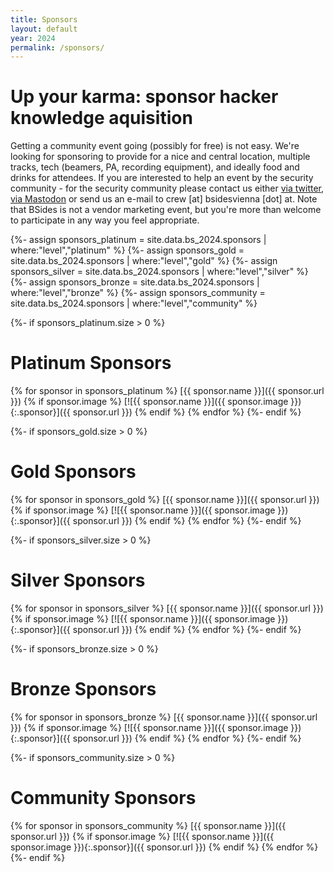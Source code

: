 ```yaml
---
title: Sponsors
layout: default
year: 2024
permalink: /sponsors/
---
```

# Up your karma: sponsor hacker knowledge aquisition

Getting a community event going (possibly for free) is not easy. We're looking for sponsoring to provide
for a nice and central location, multiple tracks, tech (beamers, PA, recording equipment), and ideally
food and drinks for attendees. If you are interested to help an event by the security community - for the
security community please contact us either [via twitter](https://twitter.com/BSidesVienna), [via Mastodon](https://infosec.exchange/@bsidesvienna) or send us an e-mail to crew [at] bsidesvienna [dot] at. Note that BSides is not a vendor marketing event, but you're more
than welcome to participate in any way you feel appropriate.

{%- assign sponsors_platinum = site.data.bs_2024.sponsors | where:"level","platinum" %}
{%- assign sponsors_gold = site.data.bs_2024.sponsors | where:"level","gold" %}
{%- assign sponsors_silver = site.data.bs_2024.sponsors | where:"level","silver" %}
{%- assign sponsors_bronze = site.data.bs_2024.sponsors | where:"level","bronze" %}
{%- assign sponsors_community = site.data.bs_2024.sponsors | where:"level","community" %}

{%- if sponsors_platinum.size > 0 %}
# Platinum Sponsors
{% for sponsor in sponsors_platinum %}
[{{ sponsor.name }}]({{ sponsor.url }})
{% if sponsor.image %}
[![{{ sponsor.name }}]({{ sponsor.image }}){:.sponsor}]({{ sponsor.url }})
{% endif %}
{% endfor %}
{%- endif %}

{%- if sponsors_gold.size > 0 %}
# Gold Sponsors
{% for sponsor in sponsors_gold %}
[{{ sponsor.name }}]({{ sponsor.url }})
{% if sponsor.image %}
[![{{ sponsor.name }}]({{ sponsor.image }}){:.sponsor}]({{ sponsor.url }})
{% endif %}
{% endfor %}
{%- endif %}

{%- if sponsors_silver.size > 0 %}
# Silver Sponsors
{% for sponsor in sponsors_silver %}
[{{ sponsor.name }}]({{ sponsor.url }})
{% if sponsor.image %}
[![{{ sponsor.name }}]({{ sponsor.image }}){:.sponsor}]({{ sponsor.url }})
{% endif %}
{% endfor %}
{%- endif %}

{%- if sponsors_bronze.size > 0 %}
# Bronze Sponsors
{% for sponsor in sponsors_bronze %}
[{{ sponsor.name }}]({{ sponsor.url }})
{% if sponsor.image %}
[![{{ sponsor.name }}]({{ sponsor.image }}){:.sponsor}]({{ sponsor.url }})
{% endif %}
{% endfor %}
{%- endif %}

{%- if sponsors_community.size > 0 %}
# Community Sponsors
{% for sponsor in sponsors_community %}
[{{ sponsor.name }}]({{ sponsor.url }})
{% if sponsor.image %}
[![{{ sponsor.name }}]({{ sponsor.image }}){:.sponsor}]({{ sponsor.url }})
{% endif %}
{% endfor %}
{%- endif %}
